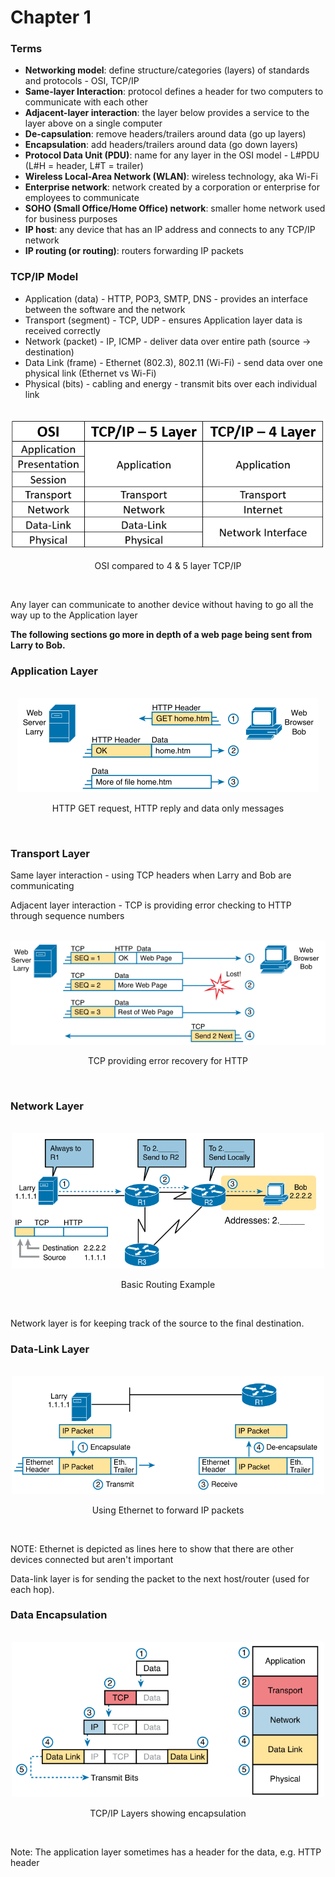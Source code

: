 # Chapter 1

### Terms

* **Networking model**: define structure/categories (layers) of standards and protocols - OSI, TCP/IP
* **Same-layer Interaction**: protocol defines a header for two computers to communicate with each other
* **Adjacent-layer interaction**: the layer below provides a service to the layer above on a single computer
* **De-capsulation**: remove headers/trailers around data (go up layers)
* **Encapsulation**: add headers/trailers around data (go down layers)
* **Protocol Data Unit (PDU)**: name for any layer in the OSI model - L#PDU (L#H = header, L#T = trailer)
* **Wireless Local-Area Network (WLAN)**: wireless technology, aka Wi-Fi
* **Enterprise network**: network created by a corporation or enterprise for employees to communicate
* **SOHO (Small Office/Home Office) network**: smaller home network used for business purposes
* **IP host**: any device that has an IP address and connects to any TCP/IP network
* **IP routing (or routing)**: routers forwarding IP packets

### TCP/IP Model
* Application (data) - HTTP, POP3, SMTP, DNS - provides an interface between the software and the network
* Transport (segment) - TCP, UDP - ensures Application layer data is received correctly
* Network (packet) - IP, ICMP - deliver data over entire path (source -> destination)
* Data Link (frame) - Ethernet (802.3), 802.11 (Wi-Fi) - send data over one physical link (Ethernet vs Wi-Fi)
* Physical (bits) - cabling and energy - transmit bits over each individual link

<div style="text-align: center">
    <br>
    <img src="images/osi-tcpip.png" alt="OSI compared to TCP/IP">
    <p>OSI compared to 4 & 5 layer TCP/IP</p>
    <br>
</div>

Any layer can communicate to another device without having to go all the way up to the Application layer 

**The following sections go more in depth of a web page being sent from Larry to Bob.**

### Application Layer
<div style="text-align: center">
    <br>
    <img src="images/http.png" alt="HTTP GET request, HTTP reply and data only messages">
    <p>HTTP GET request, HTTP reply and data only messages</p>
    <br>
</div>

### Transport Layer
Same layer interaction - using TCP headers when Larry and Bob are communicating

Adjacent layer interaction - TCP is providing error checking to HTTP through sequence numbers

<div style="text-align: center">
    <br>
    <img src="images/tcp-seq.png" alt="TCP providing error recovery for HTTP - adjacent layer interaction">
    <p>TCP providing error recovery for HTTP</p>
    <br>
</div>

### Network Layer
<div style="text-align: center">
    <br>
    <img src="images/basic-routing.png" width="500px" alt="Basic Routing Example">
    <p>Basic Routing Example</p>
    <br>
</div>

Network layer is for keeping track of the source to the final destination.

### Data-Link Layer
<div style="text-align: center">
    <br>
    <img src="images/encapsulation-decapsulation.png" width="500px" alt="Using ethernet to forward an IP packet to R1">
    <p>Using Ethernet to forward IP packets</p>
    <br>
</div>

NOTE: Ethernet is depicted as lines here to show that there are other devices connected but aren't important

Data-link layer is for sending the packet to the next host/router (used for each hop).

### Data Encapsulation

<div style="text-align: center">
    <br>
    <img src="images/data-encapsulation.png" width="500px" alt="TCP/IP Layers showing encapsulation">
    <p>TCP/IP Layers showing encapsulation</p>
    <br>
</div>

Note: The application layer sometimes has a header for the data, e.g. HTTP header